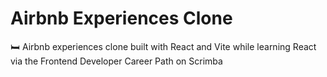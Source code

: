 # Airbnb Experiences Clone

🛏️ Airbnb experiences clone built with React and Vite while learning React via the Frontend Developer Career Path on Scrimba
